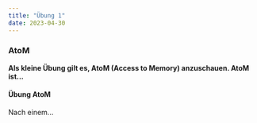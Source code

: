 ```yaml
---
title: "Übung 1"
date: 2023-04-30
---
```


### AtoM
**Als kleine Übung gilt es, AtoM (Access to Memory) anzuschauen. AtoM ist...**



#### **Übung AtoM**
Nach einem...
